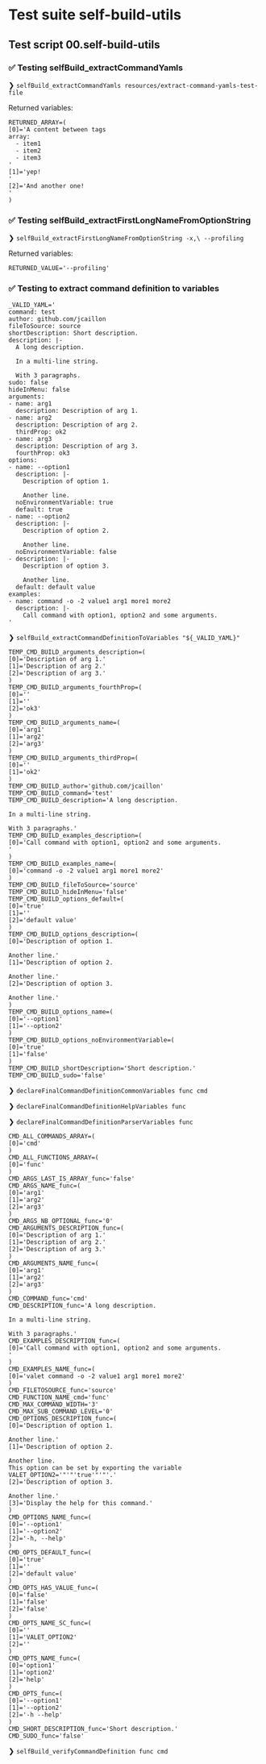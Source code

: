 # Test suite self-build-utils

## Test script 00.self-build-utils

### ✅ Testing selfBuild_extractCommandYamls

❯ `selfBuild_extractCommandYamls resources/extract-command-yamls-test-file`

Returned variables:

```text
RETURNED_ARRAY=(
[0]='A content between tags
array:
  - item1
  - item2
  - item3
'
[1]='yep!
'
[2]='And another one!
'
)
```

### ✅ Testing selfBuild_extractFirstLongNameFromOptionString

❯ `selfBuild_extractFirstLongNameFromOptionString -x,\ --profiling`

Returned variables:

```text
RETURNED_VALUE='--profiling'
```

### ✅ Testing to extract command definition to variables

```text
_VALID_YAML='
command: test
author: github.com/jcaillon
fileToSource: source
shortDescription: Short description.
description: |-
  A long description.

  In a multi-line string.

  With 3 paragraphs.
sudo: false
hideInMenu: false
arguments:
- name: arg1
  description: Description of arg 1.
- name: arg2
  description: Description of arg 2.
  thirdProp: ok2
- name: arg3
  description: Description of arg 3.
  fourthProp: ok3
options:
- name: --option1
  description: |-
    Description of option 1.

    Another line.
  noEnvironmentVariable: true
  default: true
- name: --option2
  description: |-
    Description of option 2.

    Another line.
  noEnvironmentVariable: false
- description: |-
    Description of option 3.

    Another line.
  default: default value
examples:
- name: command -o -2 value1 arg1 more1 more2
  description: |-
    Call command with option1, option2 and some arguments.
'
```

❯ `selfBuild_extractCommandDefinitionToVariables "${_VALID_YAML}"`

```text
TEMP_CMD_BUILD_arguments_description=(
[0]='Description of arg 1.'
[1]='Description of arg 2.'
[2]='Description of arg 3.'
)
TEMP_CMD_BUILD_arguments_fourthProp=(
[0]=''
[1]=''
[2]='ok3'
)
TEMP_CMD_BUILD_arguments_name=(
[0]='arg1'
[1]='arg2'
[2]='arg3'
)
TEMP_CMD_BUILD_arguments_thirdProp=(
[0]=''
[1]='ok2'
)
TEMP_CMD_BUILD_author='github.com/jcaillon'
TEMP_CMD_BUILD_command='test'
TEMP_CMD_BUILD_description='A long description.

In a multi-line string.

With 3 paragraphs.'
TEMP_CMD_BUILD_examples_description=(
[0]='Call command with option1, option2 and some arguments.
'
)
TEMP_CMD_BUILD_examples_name=(
[0]='command -o -2 value1 arg1 more1 more2'
)
TEMP_CMD_BUILD_fileToSource='source'
TEMP_CMD_BUILD_hideInMenu='false'
TEMP_CMD_BUILD_options_default=(
[0]='true'
[1]=''
[2]='default value'
)
TEMP_CMD_BUILD_options_description=(
[0]='Description of option 1.

Another line.'
[1]='Description of option 2.

Another line.'
[2]='Description of option 3.

Another line.'
)
TEMP_CMD_BUILD_options_name=(
[0]='--option1'
[1]='--option2'
)
TEMP_CMD_BUILD_options_noEnvironmentVariable=(
[0]='true'
[1]='false'
)
TEMP_CMD_BUILD_shortDescription='Short description.'
TEMP_CMD_BUILD_sudo='false'
```

❯ `declareFinalCommandDefinitionCommonVariables func cmd`

❯ `declareFinalCommandDefinitionHelpVariables func`

❯ `declareFinalCommandDefinitionParserVariables func`

```text
CMD_ALL_COMMANDS_ARRAY=(
[0]='cmd'
)
CMD_ALL_FUNCTIONS_ARRAY=(
[0]='func'
)
CMD_ARGS_LAST_IS_ARRAY_func='false'
CMD_ARGS_NAME_func=(
[0]='arg1'
[1]='arg2'
[2]='arg3'
)
CMD_ARGS_NB_OPTIONAL_func='0'
CMD_ARGUMENTS_DESCRIPTION_func=(
[0]='Description of arg 1.'
[1]='Description of arg 2.'
[2]='Description of arg 3.'
)
CMD_ARGUMENTS_NAME_func=(
[0]='arg1'
[1]='arg2'
[2]='arg3'
)
CMD_COMMAND_func='cmd'
CMD_DESCRIPTION_func='A long description.

In a multi-line string.

With 3 paragraphs.'
CMD_EXAMPLES_DESCRIPTION_func=(
[0]='Call command with option1, option2 and some arguments.
'
)
CMD_EXAMPLES_NAME_func=(
[0]='valet command -o -2 value1 arg1 more1 more2'
)
CMD_FILETOSOURCE_func='source'
CMD_FUNCTION_NAME_cmd='func'
CMD_MAX_COMMAND_WIDTH='3'
CMD_MAX_SUB_COMMAND_LEVEL='0'
CMD_OPTIONS_DESCRIPTION_func=(
[0]='Description of option 1.

Another line.'
[1]='Description of option 2.

Another line.
This option can be set by exporting the variable VALET_OPTION2='"'"'true'"'"'.'
[2]='Description of option 3.

Another line.'
[3]='Display the help for this command.'
)
CMD_OPTIONS_NAME_func=(
[0]='--option1'
[1]='--option2'
[2]='-h, --help'
)
CMD_OPTS_DEFAULT_func=(
[0]='true'
[1]=''
[2]='default value'
)
CMD_OPTS_HAS_VALUE_func=(
[0]='false'
[1]='false'
[2]='false'
)
CMD_OPTS_NAME_SC_func=(
[0]=''
[1]='VALET_OPTION2'
[2]=''
)
CMD_OPTS_NAME_func=(
[0]='option1'
[1]='option2'
[2]='help'
)
CMD_OPTS_func=(
[0]='--option1'
[1]='--option2'
[2]='-h --help'
)
CMD_SHORT_DESCRIPTION_func='Short description.'
CMD_SUDO_func='false'
```

❯ `selfBuild_verifyCommandDefinition func cmd`

